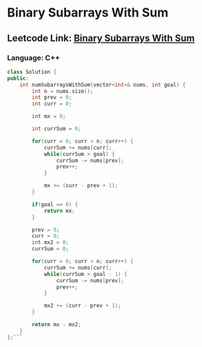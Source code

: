 # Binary Subarrays With Sum

## Leetcode Link: [Binary Subarrays With Sum](https://leetcode.com/problems/binary-subarrays-with-sum/)
### Language: C++

```cpp
class Solution {
public:
    int numSubarraysWithSum(vector<int>& nums, int goal) {
        int n = nums.size();
        int prev = 0;
        int curr = 0;

        int mx = 0;

        int currSum = 0;

        for(curr = 0; curr < n; curr++) {
            currSum += nums[curr];
            while(currSum > goal) {
                currSum -= nums[prev];
                prev++;
            }

            mx += (curr - prev + 1);
        }

        if(goal == 0) {
            return mx;
        }

        prev = 0;
        curr = 0;
        int mx2 = 0;
        currSum = 0;

        for(curr = 0; curr < n; curr++) {
            currSum += nums[curr];
            while(currSum > goal - 1) {
                currSum -= nums[prev];
                prev++;
            }

            mx2 += (curr - prev + 1);
        }

        return mx - mx2;
    }
};```



